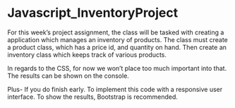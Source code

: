 # Javascript_InventoryProject

For this week’s project assignment, the class will be tasked with creating a application which manages an inventory of products. 
The class must create a product class, which has a price id, and quantity on hand. 
Then create an inventory class which keeps track of various products. 

In regards to the CSS, for now we won’t place too much important into that. The results can be shown on the console. 

Plus- If you do finish early. To implement this code with a responsive user interface. To show the results, Bootstrap is recommended. 

